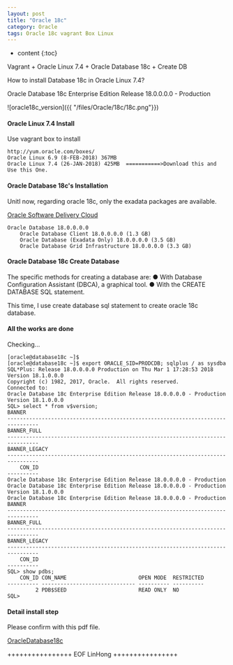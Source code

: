 ```yaml
---
layout: post
title: "Oracle 18c"
category: Oracle
tags: Oracle 18c vagrant Box Linux
---
```


* content
{:toc}

Vagrant + Oracle Linux 7.4 + Oracle Database 18c + Create DB

How to install Database 18c in Oracle Linux 7.4?

Oracle Database 18c Enterprise Edition Release 18.0.0.0.0 - Production

![oracle18c_version]({{ "/files/Oracle/18c/18c.png"}}) 






#### Oracle Linux 7.4 Install 

Use vagrant box to install
	
	http://yum.oracle.com/boxes/
	Oracle Linux 6.9 (8-FEB-2018) 367MB
	Oracle Linux 7.4 (26-JAN-2018) 425MB  ===========>Download this and Use this One.

#### Oracle Database 18c's Installation

Unitl now, regarding oracle 18c, only the exadata packages are available.

[Oracle Software Delivery Cloud](https://edelivery.oracle.com/)

	Oracle Database 18.0.0.0.0
		Oracle Database Client 18.0.0.0.0 (1.3 GB)
		Oracle Database (Exadata Only) 18.0.0.0.0 (3.5 GB)
		Oracle Database Grid Infrastructure 18.0.0.0.0 (3.3 GB)

#### Oracle Database 18c Create Database 

The specific methods for creating a database are:
  ● With Database Configuration Assistant (DBCA), a graphical tool.
  ● With the CREATE DATABASE SQL statement.

This time, I use create database sql statement to create oracle 18c database.

#### All the works are done

Checking...

	[oracle@database18c ~]$ 
	[oracle@database18c ~]$ export ORACLE_SID=PRODCDB; sqlplus / as sysdba
	SQL*Plus: Release 18.0.0.0.0 Production on Thu Mar 1 17:28:53 2018
	Version 18.1.0.0.0
	Copyright (c) 1982, 2017, Oracle.  All rights reserved.
	Connected to:
	Oracle Database 18c Enterprise Edition Release 18.0.0.0.0 - Production
	Version 18.1.0.0.0
	SQL> select * from v$version;
	BANNER
	--------------------------------------------------------------------------------
	BANNER_FULL
	--------------------------------------------------------------------------------
	BANNER_LEGACY
	--------------------------------------------------------------------------------
		CON_ID
	----------
	Oracle Database 18c Enterprise Edition Release 18.0.0.0.0 - Production
	Oracle Database 18c Enterprise Edition Release 18.0.0.0.0 - Production
	Version 18.1.0.0.0
	Oracle Database 18c Enterprise Edition Release 18.0.0.0.0 - Production
	BANNER
	--------------------------------------------------------------------------------
	BANNER_FULL
	--------------------------------------------------------------------------------
	BANNER_LEGACY
	--------------------------------------------------------------------------------
		CON_ID
	----------
	SQL> show pdbs;
		CON_ID CON_NAME                       OPEN MODE  RESTRICTED
	---------- ------------------------------ ---------- ----------
			 2 PDB$SEED                       READ ONLY  NO
	SQL> 

#### Detail install step
	
Please confirm with this pdf file.	
	
[OracleDatabase18c](/files/Oracle/18c/Oracle18c.pdf)







	
++++++++++++++++ EOF LinHong ++++++++++++++++	





